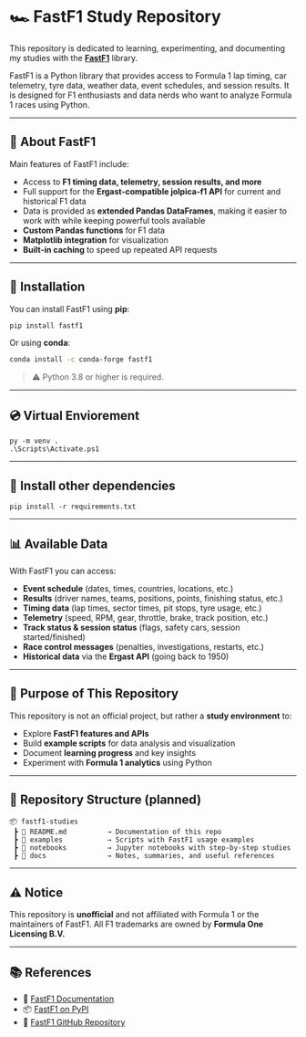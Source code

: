 # 🏎️ FastF1 Study Repository

This repository is dedicated to learning, experimenting, and documenting my studies with the **[FastF1](https://theoehrly.github.io/Fast-F1/)** library.

FastF1 is a Python library that provides access to Formula 1 lap timing, car telemetry, tyre data, weather data, event schedules, and session results. It is designed for F1 enthusiasts and data nerds who want to analyze Formula 1 races using Python.

---

## 📌 About FastF1

Main features of FastF1 include:

- Access to **F1 timing data, telemetry, session results, and more**
- Full support for the **Ergast-compatible jolpica-f1 API** for current and historical F1 data
- Data is provided as **extended Pandas DataFrames**, making it easier to work with while keeping powerful tools available
- **Custom Pandas functions** for F1 data
- **Matplotlib integration** for visualization
- **Built-in caching** to speed up repeated API requests

---

## 🚀 Installation

You can install FastF1 using **pip**:

```bash
pip install fastf1
```

Or using **conda**:

```bash
conda install -c conda-forge fastf1
```

> ⚠️ Python 3.8 or higher is required.

---

## 💿 Virtual Enviorement

```shell
py -m venv .
.\Scripts\Activate.ps1
```

---

## 💾 Install other dependencies

```shell
pip install -r requirements.txt
```

---

## 📊 Available Data

With FastF1 you can access:

- **Event schedule** (dates, times, countries, locations, etc.)
- **Results** (driver names, teams, positions, points, finishing status, etc.)
- **Timing data** (lap times, sector times, pit stops, tyre usage, etc.)
- **Telemetry** (speed, RPM, gear, throttle, brake, track position, etc.)
- **Track status & session status** (flags, safety cars, session started/finished)
- **Race control messages** (penalties, investigations, restarts, etc.)
- **Historical data** via the **Ergast API** (going back to 1950)

---

## 🎯 Purpose of This Repository

This repository is not an official project, but rather a **study environment** to:

- Explore **FastF1 features and APIs**
- Build **example scripts** for data analysis and visualization
- Document **learning progress** and key insights
- Experiment with **Formula 1 analytics** using Python

---

## 📂 Repository Structure (planned)

```
📦 fastf1-studies
 ┣ 📜 README.md          → Documentation of this repo
 ┣ 📂 examples           → Scripts with FastF1 usage examples
 ┣ 📂 notebooks          → Jupyter notebooks with step-by-step studies
 ┣ 📂 docs               → Notes, summaries, and useful references
```

---

## ⚠️ Notice

This repository is **unofficial** and not affiliated with Formula 1 or the maintainers of FastF1.
All F1 trademarks are owned by **Formula One Licensing B.V.**

---

## 📚 References

- 📖 [FastF1 Documentation](https://theoehrly.github.io/Fast-F1/)
- 📦 [FastF1 on PyPI](https://pypi.org/project/fastf1/)
- 📂 [FastF1 GitHub Repository](https://github.com/theOehrly/Fast-F1)
